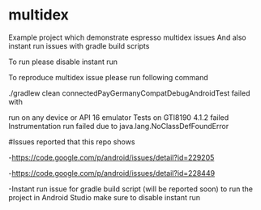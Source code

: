 # multidex

Example project which demonstrate espresso multidex issues
And also instant run issues with gradle build scripts

To run please disable instant run

To reproduce multidex issue please run following command

./gradlew clean connectedPayGermanyCompatDebugAndroidTest failed with

run on any device or API 16 emulator
Tests on GTI8190  4.1.2 failed Instrumentation run failed due to java.lang.NoClassDefFoundError

#Issues reported that this repo shows

-https://code.google.com/p/android/issues/detail?id=229205

-https://code.google.com/p/android/issues/detail?id=228449

-Instant run issue for gradle build script (will be reported soon) to run the project in Android Studio make sure to disable instant run
